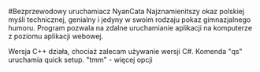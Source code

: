 #Bezprzewodowy uruchamiacz NyanCata
Najznamienitszy okaz polskiej myśli technicznej, genialny i jedyny w swoim rodzaju pokaz gimnazjalnego humoru. Program pozwala na zdalne uruchamianie aplikacji na komputerze z poziomu aplikacji webowej.

Wersja C++ działa, chociaż zalecam używanie wersji C#. Komenda "qs" uruchamia quick setup. "tmm" - więcej opcji